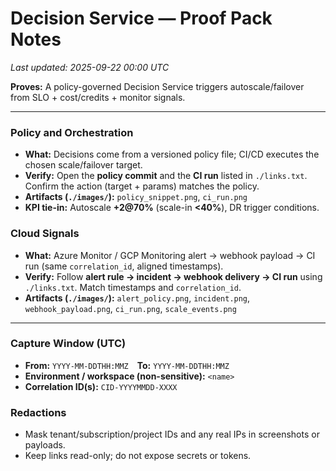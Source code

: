 # Decision Service — Proof Pack Notes
_Last updated: 2025-09-22 00:00 UTC_

**Proves:** A policy-governed Decision Service triggers autoscale/failover from SLO + cost/credits + monitor signals.

---

### Policy and Orchestration
- **What:** Decisions come from a versioned policy file; CI/CD executes the chosen scale/failover target.
- **Verify:** Open the **policy commit** and the **CI run** listed in `./links.txt`. Confirm the action (target + params) matches the policy.
- **Artifacts (`./images/`):** `policy_snippet.png`, `ci_run.png`
- **KPI tie-in:** Autoscale **+2@70%** (scale-in **<40%**), DR trigger conditions.

### Cloud Signals
- **What:** Azure Monitor / GCP Monitoring alert → webhook payload → CI run (same `correlation_id`, aligned timestamps).
- **Verify:** Follow **alert rule → incident → webhook delivery → CI run** using `./links.txt`. Match timestamps and `correlation_id`.
- **Artifacts (`./images/`):** `alert_policy.png`, `incident.png`, `webhook_payload.png`, `ci_run.png`, `scale_events.png`

---

### Capture Window (UTC)
- **From:** `YYYY-MM-DDTHH:MMZ` **To:** `YYYY-MM-DDTHH:MMZ`
- **Environment / workspace (non-sensitive):** `<name>`
- **Correlation ID(s):** `CID-YYYYMMDD-XXXX`

### Redactions
- Mask tenant/subscription/project IDs and any real IPs in screenshots or payloads.
- Keep links read-only; do not expose secrets or tokens.
